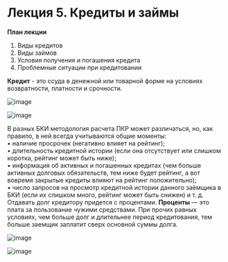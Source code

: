 # Лекция 5. Кредиты и займы

**План лекции**  
1. Виды кредитов  
2. Виды займов  
3. Условия получения и погашения кредита  
4. Проблемные ситуации при кредитовании

**Кредит** - это ссуда в денежной или товарной форме на условиях возвратности, платности и срочности.

![image](https://github.com/user-attachments/assets/e0887b2e-1e6c-4cef-a6bb-f2dd90e09df3)

![image](https://github.com/user-attachments/assets/66d3ad26-cd16-4066-87e6-1319fcc662ad)


В разных БКИ методология расчета ПКР может различаться, но, как
правило, в ней всегда учитываются общие моменты:  
• наличие просрочек (негативно влияет на рейтинг);  
• длительность кредитной истории (если она отсутствует или слишком
коротка, рейтинг может быть ниже);  
• информация об активных и погашенных кредитах (чем больше
активных долговых обязательств, тем ниже будет рейтинг, а вот вовремя
закрытые кредиты влияют на рейтинг положительно);  
• число запросов на просмотр кредитной истории данного заёмщика
в БКИ (если их слишком много, рейтинг может быть снижен) и т.  д.  
Отдавать долг кредитору придется с процентами. **Проценты** — это
плата за пользование чужими средствами. При прочих равных условиях, чем
больше долг и длительнее период кредитования, тем больше заемщик
заплатит сверх основной суммы долга.

![image](https://github.com/user-attachments/assets/ceb81cd0-716a-4750-bdef-8333d6f54059)

![image](https://github.com/user-attachments/assets/98c32ad6-84e5-4ec9-bb0b-bc01ff2beb64)

